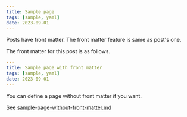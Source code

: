 ```yaml
---
title: Sample page
tags: [sample, yaml]
date: 2023-09-01
---
```


Posts have front matter.
The front matter feature is same as post's one.

The front matter for this post is as follows.

```yaml
---
title: Sample page with front matter
tags: [sample, yaml]
date: 2023-09-01
---
```

You can define a page without front matter if you want.

See [sample-page-without-front-matter.md](/blog-fable/pages/sampla-page-without-front-matter.html)
